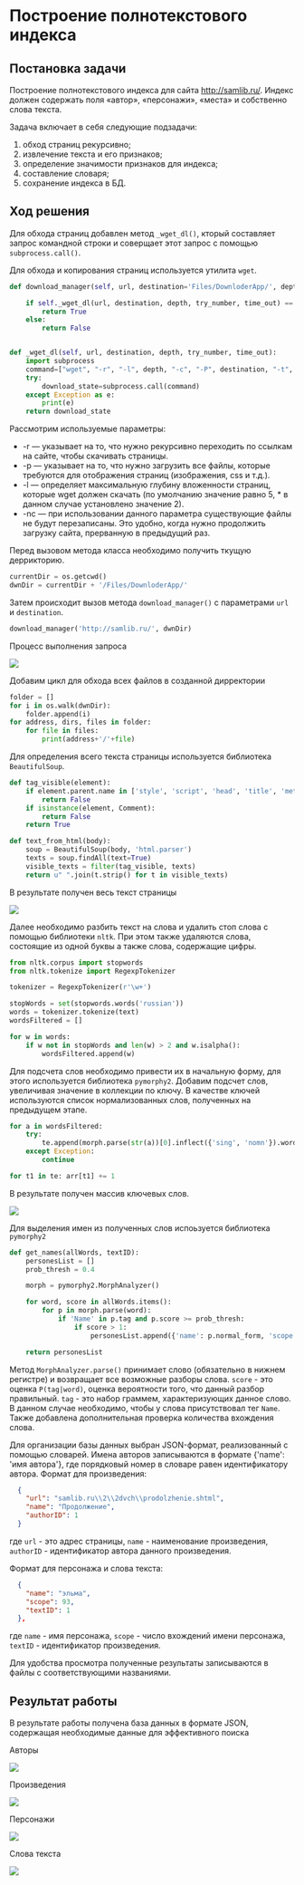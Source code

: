 # Построение полнотекстового индекса

## Постановка задачи

Построение полнотекстового индекса для сайта http://samlib.ru/.
Индекс должен содержать поля «автор», «персонажи», «места» и собственно слова текста.

Задача включает в себя следующие подзадачи:
1.	обход страниц рекурсивно;
2.	извлечение текста и его признаков;
3.	определение значимости признаков для индекса;
4.	составление словаря;
5.	сохранение индекса в БД.

## Ход решения

Для обхода страниц добавлен метод `_wget_dl()`, кторый составляет запрос командной строки и соверщает этот запрос с помощью `subprocess.call()`.

Для обхода и копирования страниц используется утилита `wget`.

```python
def download_manager(self, url, destination='Files/DownloderApp/', depth="1", try_number="10", time_out="60"):

    if self._wget_dl(url, destination, depth, try_number, time_out) == 0:
        return True
    else:
        return False


def _wget_dl(self, url, destination, depth, try_number, time_out):
    import subprocess
    command=["wget", "-r", "-l", depth, "-c", "-P", destination, "-t", try_number, "-T", time_out , url]
    try:
        download_state=subprocess.call(command)
    except Exception as e:
        print(e)
    return download_state
```

Рассмотрим используемые параметры:
* -r	—	указывает на то, что нужно рекурсивно переходить по ссылкам на сайте, чтобы скачивать страницы.
* -p	—	указывает на то, что нужно загрузить все файлы, которые требуются для отображения страниц (изображения, css и т.д.).
* -l	—	определяет максимальную глубину вложенности страниц, которые wget должен скачать (по умолчанию значение равно 5, * в данном случае установлено значение 2).
* -nc	—	при использовании данного параметра существующие файлы не будут перезаписаны. Это удобно, когда нужно продолжить загрузку сайта, прерванную в предыдущий раз.

Перед вызовом метода класса необходимо получить ткущую деррикторию.

```python
currentDir = os.getcwd()
dwnDir = currentDir + '/Files/DownloderApp/'
```

Затем происходит вызов метода `download_manager()` с параметрами `url` и `destination`.

```python
download_manager('http://samlib.ru/', dwnDir)
```

Процесс выполнения запроса

![](img/wgetProcess.png)

Добавим цикл для обхода всех файлов в созданной дирректории

```python
folder = []
for i in os.walk(dwnDir):
    folder.append(i)
for address, dirs, files in folder:
    for file in files:
        print(address+'/'+file)
```

Для определения всего текста страницы используется библиотека `BeautifulSoup`.

```python
def tag_visible(element):
    if element.parent.name in ['style', 'script', 'head', 'title', 'meta', '[document]']:
        return False
    if isinstance(element, Comment):
        return False
    return True
```

```python
def text_from_html(body):
    soup = BeautifulSoup(body, 'html.parser')
    texts = soup.findAll(text=True)
    visible_texts = filter(tag_visible, texts)
    return u" ".join(t.strip() for t in visible_texts)
```

В результате получен весь текст страницы

![](img/bs4res.png)

Далее необходимо разбить текст на слова и удалить стоп слова с помощью библиотеки `nltk`. При этом также удаляются слова, состоящие из одной буквы а также слова, содержащие цифры.

```python
from nltk.corpus import stopwords
from nltk.tokenize import RegexpTokenizer

tokenizer = RegexpTokenizer(r'\w+')

stopWords = set(stopwords.words('russian'))
words = tokenizer.tokenize(text)
wordsFiltered = []

for w in words:
    if w not in stopWords and len(w) > 2 and w.isalpha():
        wordsFiltered.append(w)
```

Для подсчета слов необходимо привести их в начальную форму, для этого используется библиотека `pymorphy2`.
Добавим подсчет слов, увеличивая значение в коллекции по ключу. В качестве ключей используются список нормализованных слов, полученных на предыдущем этапе.

```python
for a in wordsFiltered:
    try:
        te.append(morph.parse(str(a))[0].inflect({'sing', 'nomn'}).word)
    except Exception:
        continue

for t1 in te: arr[t1] += 1
```

В результате получен массив ключевых слов.

![](img/countwrd.png)

Для выделения имен из полученных слов испоьзуется библиотека `pymorphy2`

```python
def get_names(allWords, textID):
    personesList = []
    prob_thresh = 0.4

    morph = pymorphy2.MorphAnalyzer()

    for word, score in allWords.items():
        for p in morph.parse(word):
            if 'Name' in p.tag and p.score >= prob_thresh:
                if score > 1:
                    personesList.append({'name': p.normal_form, 'scope': score, 'textID': textID})

    return personesList
```

Метод `MorphAnalyzer.parse()` принимает слово (обязательно в нижнем регистре) и возвращает все возможные разборы слова.
`score` - это оценка `P(tag|word)`, оценка вероятности того, что данный разбор правильный.
`tag` - это набор граммем, характеризующих данное слово. В данном случае необходимо, чтобы у слова присутствовал тег `Name`.
Также добавлена дополнительная проверка количества вхождения слова.

Для организации базы данных выбран JSON-формат, реализованный с помощью словарей.
Имена авторов записываются в формате {'name': 'имя автора'}, где порядковый номер в словаре равен идентификатору автора.
Формат для произведения:
```json
  {
    "url": "samlib.ru\\2\\2dvch\\prodolzhenie.shtml",
    "name": "Продолжение",
    "authorID": 1
  }
```

где `url` - это адрес страницы,
`name` - наименование произведения,
`authorID` - идентификатор автора данного произведения.

Формат для персонажа и слова текста:
```json
  {
    "name": "эльма",
    "scope": 93,
    "textID": 1
  },
```

где `name` - имя персонажа,
`scope` - число вхождений имени персонажа,
`textID` - идентификатор произведения.

Для удобства просмотра полученные результаты записываются в файлы с соответствующими названиями.

## Результат работы

В результате работы получена база данных в формате JSON, содержащая необходимые данные для эффективного поиска

Авторы

![](img/authors.png)

Произведения

![](img/texts.png)

Персонажи

![](img/persons.png)

Слова текста

![](img/words.png)